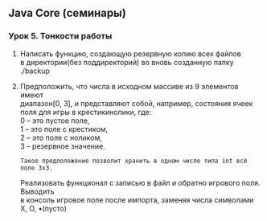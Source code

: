 ## Java Core (семинары)

### Урок 5. Тонкости работы

1. Написать функцию, создающую резервную копию всех файлов  
   в директории(без поддиректорий) во вновь созданную папку ./backup


2. Предположить, что числа в исходном массиве из 9 элементов имеют  
   диапазон[0, 3], и представляют собой, например, состояния ячеек  
   поля для игры в крестикинолики, где:  
   0 – это пустое поле,  
   1 – это поле с крестиком,  
   2 – это поле с ноликом,  
   3 – резервное значение.

       Такое предположение позволит хранить в одном числе типа int всё поле 3х3.   

   Реализовать функционал с записью в файл и обратно игрового поля. Выводить  
   в консоль игровое поле после импорта, заменяя числа символами X, O, •(пусто)  